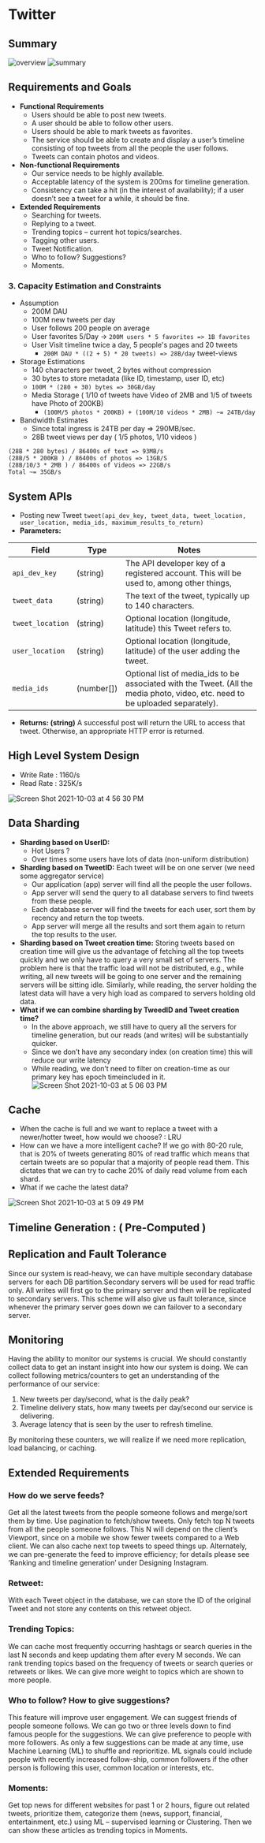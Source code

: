 # Twitter

## Summary
![overview](../img/twitter-overview.png)
![summary](../img/twitter-detail.png)

## Requirements and Goals

- **Functional Requirements**
  - Users should be able to post new tweets.
  - A user should be able to follow other users.
  - Users should be able to mark tweets as favorites.
  - The service should be able to create and display a user’s timeline consisting of top tweets from all the people the user follows.
  - Tweets can contain photos and videos.
- **Non-functional Requirements**
  - Our service needs to be highly available.
  - Acceptable latency of the system is 200ms for timeline generation.
  - Consistency can take a hit (in the interest of availability); if a user doesn’t see a tweet for a while, it should be fine.
- **Extended Requirements**
  - Searching for tweets.
  - Replying to a tweet.
  - Trending topics – current hot topics/searches.
  - Tagging other users.
  - Tweet Notification.
  - Who to follow? Suggestions?
  - Moments. 

### 3. Capacity Estimation and Constraints
- Assumption
  - 200M DAU
  - 100M new tweets per day
  - User follows 200 people on average 
  - User favorites 5/Day -> `200M users * 5 favorites => 1B favorites`
  - User Visit timeline twice a day, 5 people's pages and 20 tweets
    - `200M DAU * ((2 + 5) * 20 tweets) => 28B/day` tweet-views
- Storage Estimations
  - 140 characters per tweet, 2 bytes without compression
  - 30 bytes to store metadata (like ID, timestamp, user ID, etc)
  - `100M * (280 + 30) bytes => 30GB/day`
  - Media Storage ( 1/10 of tweets have Video of 2MB and 1/5 of tweets have Photo of 200KB)
    - `(100M/5 photos * 200KB) + (100M/10 videos * 2MB) ~= 24TB/day`
- Bandwidth Estimates
  - Since total ingress is 24TB per day => 290MB/sec.
  - 28B tweet views per day ( 1/5 photos, 1/10 videos )
```
(28B * 280 bytes) / 86400s of text => 93MB/s
(28B/5 * 200KB ) / 86400s of photos => 13GB/S
(28B/10/3 * 2MB ) / 86400s of Videos => 22GB/s
Total ~= 35GB/s
```

## System APIs
- Posting new Tweet `tweet(api_dev_key, tweet_data, tweet_location, user_location, media_ids, maximum_results_to_return)`
- **Parameters:**

| Field | Type | Notes |
| ----- | ---- | ----- |
|`api_dev_key`  | (string) | The API developer key of a registered account. This will be used to, among other things, |
|`tweet_data` | (string) | The text of the tweet, typically up to 140 characters.|
|`tweet_location` | (string) | Optional location (longitude, latitude) this Tweet refers to. |
|`user_location` |(string) | Optional location (longitude, latitude) of the user adding the tweet.|
|`media_ids` | (number[]) | Optional list of media_ids to be associated with the Tweet. (All the media photo, video, etc. need to be uploaded separately).|

- **Returns: (string)**
A successful post will return the URL to access that tweet. Otherwise, an appropriate HTTP error is
returned.

## High Level System Design

- Write Rate : 1160/s
- Read Rate : 325K/s 

![Screen Shot 2021-10-03 at 4 56 30 PM](https://user-images.githubusercontent.com/1195878/135755633-ee371a8a-da53-48fe-89a5-bcf5ec0f223f.png)

## Data Sharding

- **Sharding based on UserID:**
  - Hot Users ?
  - Over times some users have lots of data (non-uniform distribution)
- **Sharding based on TweetID:**  Each tweet will be on one server (we need some aggregator service)
  - Our application (app) server will find all the people the user follows.
  - App server will send the query to all database servers to find tweets from these people.
  - Each database server will find the tweets for each user, sort them by recency and return the top tweets.
  - App server will merge all the results and sort them again to return the top results to the user. 
- **Sharding based on Tweet creation time:** Storing tweets based on creation time will give us the advantage of fetching all the top tweets quickly and we only have to query a very small set of servers. The problem here is that the traffic load will not be distributed, e.g., while writing, all new tweets will be going to one server and the remaining servers will be sitting idle. Similarly, while reading, the server holding the latest data will have a very high load as compared to servers holding old data.
- **What if we can combine sharding by TweedID and Tweet creation time?**
  - In the above approach, we still have to query all the servers for timeline generation, but our reads (and writes) will be substantially quicker.
  - Since we don’t have any secondary index (on creation time) this will reduce our write latency
  - While reading, we don’t need to filter on creation-time as our primary key has epoch timeincluded in it. 
![Screen Shot 2021-10-03 at 5 06 03 PM](https://user-images.githubusercontent.com/1195878/135755960-2b343d22-1e37-4373-8580-b57dba789001.png)

## Cache 
- When the cache is full and we want to replace a tweet with a newer/hotter tweet, how would we choose? : LRU
- How can we have a more intelligent cache? If we go with 80-20 rule, that is 20% of tweets generating 80% of read traffic which means that certain tweets are so popular that a majority of people read them. This dictates that we can try to cache 20% of daily read volume from each shard.
- What if we cache the latest data?

![Screen Shot 2021-10-03 at 5 09 49 PM](https://user-images.githubusercontent.com/1195878/135756085-d1db4702-4435-4ee4-b30d-b13e32675442.png)

## Timeline Generation : ( Pre-Computed )

## Replication and Fault Tolerance 
Since our system is read-heavy, we can have multiple secondary database servers for each DB partition.Secondary servers will be used for read traffic only. All writes will first go to the primary server and then will be replicated to secondary servers. This scheme will also give us fault tolerance, since whenever the primary server goes down we can failover to a secondary server.

##  Monitoring
Having the ability to monitor our systems is crucial. We should constantly collect data to get an instant insight into how our system is doing. We can collect following metrics/counters to get an understanding of the performance of our service:
1. New tweets per day/second, what is the daily peak?
2. Timeline delivery stats, how many tweets per day/second our service is delivering.
3. Average latency that is seen by the user to refresh timeline.

By monitoring these counters, we will realize if we need more replication, load balancing, or caching.

## Extended Requirements
### How do we serve feeds? 
Get all the latest tweets from the people someone follows and merge/sort them by time. Use pagination to fetch/show tweets. Only fetch top N tweets from all the people someone follows. This N will depend on the client’s Viewport, since on a mobile we show fewer tweets compared to a Web client. We can also cache next top tweets to speed things up. Alternately, we can pre-generate the feed to improve efficiency; for details please see ‘Ranking and timeline generation’ under Designing Instagram.

### Retweet: 
With each Tweet object in the database, we can store the ID of the original Tweet and not store any contents on this retweet object.

### Trending Topics: 
We can cache most frequently occurring hashtags or search queries in the last N seconds and keep updating them after every M seconds. We can rank trending topics based on the frequency of tweets or search queries or retweets or likes. We can give more weight to topics which are
shown to more people.

### Who to follow? How to give suggestions? 
This feature will improve user engagement. We can suggest friends of people someone follows. We can go two or three levels down to find famous people for the
suggestions. We can give preference to people with more followers. As only a few suggestions can be made at any time, use Machine Learning (ML) to shuffle and reprioritize. ML signals could include people with recently increased follow-ship, common followers if the other person is following this user, common location or interests, etc.

### Moments: 
Get top news for different websites for past 1 or 2 hours, figure out related tweets, prioritize them, categorize them (news, support, financial, entertainment, etc.) using ML – supervised learning or Clustering. Then we can show these articles as trending topics in Moments.






